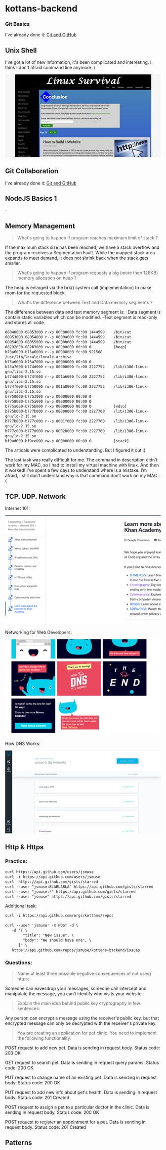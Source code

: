 # kottans-backend

<h3>Git Basics</h3>

<p>I've already done it: <a href="https://github.com/jsmuse/kottans-frontend#git-basics">Git and GitHub</a></p>

## Unix Shell

<p>I've got a lot of new information, it's been complicated and interesting. I think I don't afraid command line anymore :)</p>

<img src="./task_unix_shell/linux-survival.png" />

## Git Collaboration

<p>I've already done it: <a href="https://github.com/jsmuse/kottans-frontend#git-collaboration">Git and GitHub</a></p>

## NodeJS Basics 1

<p>-</p>

## Memory Management

> <p>What's going to happen if program reaches maximum limit of stack ?</p>
<p>If the maximum stack size has been reached, we have a stack overflow and the program receives a Segmentation Fault. While the mapped stack area expands to meet demand, it does not shrink back when the stack gets smaller.</p>

> <p>What's going to happen if program requests a big (more then 128KB) memory allocation on heap ?</p>
<p>The heap is enlarged via the brk() system call (implementation) to make room for the requested block.</p>

> <p>What's the difference between Text and Data memory segments ?</p>
<p>The difference between data and text memory segment is:
-Data segment is contain static variables which can be modified.
-Text segment is read-only and stores all code. </p>

```
08048000-08053000 r-xp 00000000 fc:00 1444599    /bin/cat
08053000-08054000 r--p 0000a000 fc:00 1444599    /bin/cat
08054000-08055000 rw-p 0000b000 fc:00 1444599    /bin/cat
08292000-082b3000 rw-p 00000000 00:00 0          [heap]
b73a6000-b75a6000 r--p 00000000 fc:00 921568     /usr/lib/locale/locale-archive
b75a6000-b75a7000 rw-p 00000000 00:00 0
b75a7000-b774d000 r-xp 00000000 fc:00 2227752    /lib/i386-linux-gnu/libc-2.15.so
b774d000-b774f000 r--p 001a6000 fc:00 2227752    /lib/i386-linux-gnu/libc-2.15.so
b774f000-b7750000 rw-p 001a8000 fc:00 2227752    /lib/i386-linux-gnu/libc-2.15.so
b7750000-b7753000 rw-p 00000000 00:00 0
b7758000-b775a000 rw-p 00000000 00:00 0
b775a000-b775b000 r-xp 00000000 00:00 0          [vdso]
b775b000-b777b000 r-xp 00000000 fc:00 2227760    /lib/i386-linux-gnu/ld-2.15.so
b777b000-b777c000 r--p 0001f000 fc:00 2227760    /lib/i386-linux-gnu/ld-2.15.so
b777c000-b777d000 rw-p 00020000 fc:00 2227760    /lib/i386-linux-gnu/ld-2.15.so
bf9ad000-bf9ce000 rw-p 00000000 00:00 0          [stack]
```


<p>The articals were complicated to understanding. But I figured it out :)

The last task was really difficult for me. The command in description didn’t work for my MAC, so I had to install my virtual machine with linux. And then it worked! I’ve spent a few days to understand where is a mistake. I’m afraid, I still don’t understand why is that command don’t work on my MAC :(</p>


## TCP. UDP. Network

<p>Internet 101:</p>

<img src="./task_networks/Google Chrome_2020-02-10 12-13-20@2x.png" />

<p>Networking for Web Developers:</p>

<img src="./task_networks/Google Chrome_2020-02-11 15-11-07@2x.png" />

<p>How DNS Works:</p>

<img src="./task_networks/Google Chrome_2020-04-02 12-34-51@2x.png" />

## Http & Https

<h3>Practice:</h3>

```
curl https://api.github.com/users/jsmuse
curl -i https://api.github.com/users/jsmuse
curl  https://api.github.com/gists/starred
curl --user "jsmuse:BLABLABLA" https://api.github.com/gists/starred
curl --user "jsmuse:*" https://api.github.com/gists/starred
curl --user "jsmuse" https://api.github.com/gists/starred
```


Additional task:
```
curl -i https://api.github.com/orgs/kottans/repos

curl --user 'jsmuse' -X POST -d \
   -d '{ \
        "title": "New issue", \
        "body": "We should have one", \
      }' \
   https://api.github.com/repos/jsmuse/kottans-backend/issues
```

<h3>Questions:</h3>

> <p>Name at least three possible negative consequences of not using https:</p>

<p>Someone can eavesdrop your messages, someone can intercept and manipulate the message, you can’t identify who visits your website</p>


> <p>Explain the main idea behind public key cryptography in few sentences:</p>

<p>Any person can encrypt a message using the receiver's public key, but that encrypted message can only be decrypted with the receiver's private key.</p>


> <p>You are creating an application for pet clinic. You need to implement the following functionality:</p>

<p>POST request to add new pet. Data is sending in request body. Status code: 200 OK</p>
<p>GET request to search pet. Data is sending in request query params. Status code: 200 OK</p>
<p>PUT request to change name of an existing pet. Data is sending in request body. Status code: 200 OK</p>
<p>PUT request to add new info about pet's health. Data is sending in request body. Status code: 201 Created</p>
<p>POST request to assign a pet to a particular doctor in the clinic. Data is sending in request body. Status code: 200 OK</p>
<p>POST request to register an appointment for a pet. Data is sending in request body. Status code: 201 Created</p>

## Patterns
